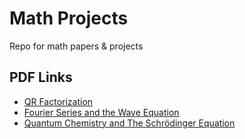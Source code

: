 # Math Projects
Repo for math papers &amp; projects

## PDF Links
* [QR Factorization](https://github.com/20af02/math/raw/main/Linear-Algebra/QR%20Factorization%20-%20LA%20Project/QR_Factorization_LA_Project.pdf)
* [Fourier Series and the Wave Equation](https://github.com/20af02/math/raw/main/Differential%20Equations/H01-One-Dimensional-Wave-Equation/Math_3550__H01_One_Dimensional_Wave_Equation.pdf)
* [Quantum Chemistry and The Schrödinger Equation](https://github.com/20af02/math/raw/main/Differential%20Equations/H01-Quantum-Chemistry-Project/Math_3550__H01_Quantum_Chemistry_Project.pdf)
